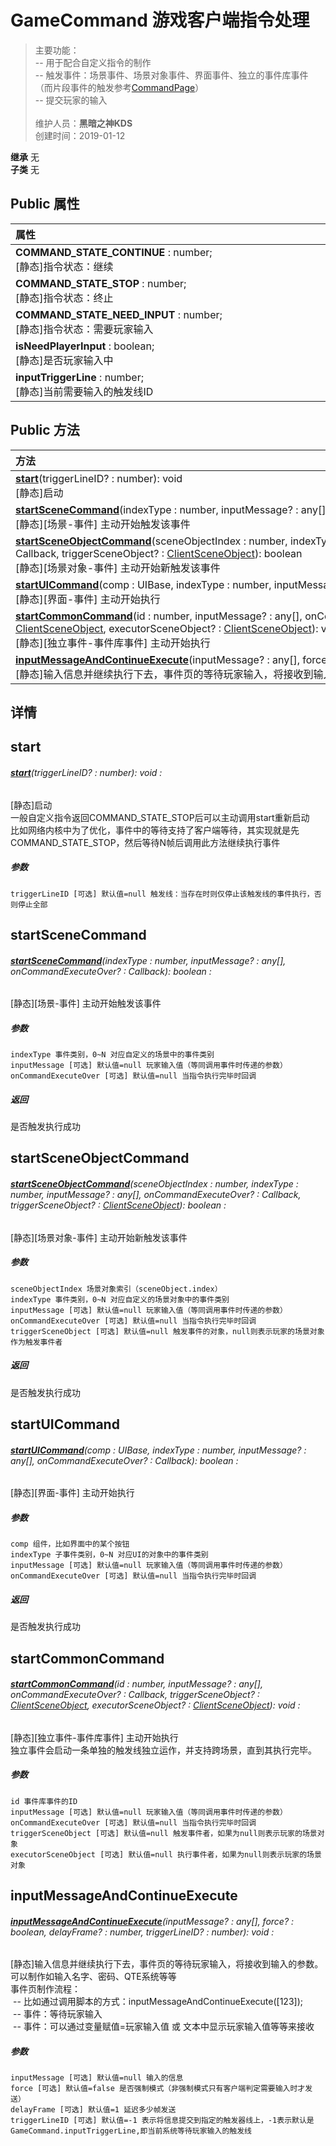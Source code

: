 # GameCommand 游戏客户端指令处理
>主要功能：<br>-- 用于配合自定义指令的制作<br>-- 触发事件：场景事件、场景对象事件、界面事件、独立的事件库事件（而片段事件的触发参考[CommandPage](/zh_hans/library/2d/common/commandpage)）<br>-- 提交玩家的输入<br><br>
>维护人员：**黑暗之神KDS**  
>创建时间：2019-01-12

**继承**  无<br>
**子类**  无<br>
## **Public 属性**
|<div style="width:1000px;text-align:left">属性</div>   |
| ---  |
| **COMMAND_STATE_CONTINUE** : number;<br>[静态]指令状态：继续  |
| **COMMAND_STATE_STOP** : number;<br>[静态]指令状态：终止  |
| **COMMAND_STATE_NEED_INPUT** : number;<br>[静态]指令状态：需要玩家输入  |
| **isNeedPlayerInput** : boolean;<br>[静态]是否玩家输入中  |
| **inputTriggerLine** : number;<br>[静态]当前需要输入的触发线ID  |

## Public 方法
|<div style="width:1000px;text-align:left" >方法</div>   |
| ---  |
| **[start](#start)**(triggerLineID? : number): void<br>[静态]启动
| **[startSceneCommand](#startscenecommand)**(indexType : number,  inputMessage? : any[],  onCommandExecuteOver? : Callback): boolean<br>[静态][场景-事件] 主动开始触发该事件
| **[startSceneObjectCommand](#startsceneobjectcommand)**(sceneObjectIndex : number,  indexType : number,  inputMessage? : any[],  onCommandExecuteOver? : Callback,  triggerSceneObject? : [ClientSceneObject](/zh_hans/library/2d/client/clientsceneobject)): boolean<br>[静态][场景对象-事件] 主动开始新触发该事件
| **[startUICommand](#startuicommand)**(comp : UIBase,  indexType : number,  inputMessage? : any[],  onCommandExecuteOver? : Callback): boolean<br>[静态][界面-事件] 主动开始执行
| **[startCommonCommand](#startcommoncommand)**(id : number,  inputMessage? : any[],  onCommandExecuteOver? : Callback,  triggerSceneObject? : [ClientSceneObject](/zh_hans/library/2d/client/clientsceneobject),  executorSceneObject? : [ClientSceneObject](/zh_hans/library/2d/client/clientsceneobject)): void<br>[静态][独立事件-事件库事件] 主动开始执行
| **[inputMessageAndContinueExecute](#inputmessageandcontinueexecute)**(inputMessage? : any[],  force? : boolean,  delayFrame? : number,  triggerLineID? : number): void<br>[静态]输入信息并继续执行下去，事件页的等待玩家输入，将接收到输入的参数。

## 详情



## start
###### **[start](#start)**(triggerLineID? : number): void :
[静态]启动<br>
一般自定义指令返回COMMAND_STATE_STOP后可以主动调用start重新启动<br>
比如网络内核中为了优化，事件中的等待支持了客户端等待，其实现就是先COMMAND_STATE_STOP，然后等待N帧后调用此方法继续执行事件
##### 参数
	triggerLineID [可选] 默认值=null 触发线：当存在时则仅停止该触发线的事件执行，否则停止全部



## startSceneCommand
###### **[startSceneCommand](#startscenecommand)**(indexType : number,  inputMessage? : any[],  onCommandExecuteOver? : Callback): boolean :
[静态][场景-事件] 主动开始触发该事件
##### 参数
	indexType 事件类别，0~N 对应自定义的场景中的事件类别
	inputMessage [可选] 默认值=null 玩家输入值（等同调用事件时传递的参数）
	onCommandExecuteOver [可选] 默认值=null 当指令执行完毕时回调

##### 返回
是否触发执行成功

## startSceneObjectCommand
###### **[startSceneObjectCommand](#startsceneobjectcommand)**(sceneObjectIndex : number,  indexType : number,  inputMessage? : any[],  onCommandExecuteOver? : Callback,  triggerSceneObject? : [ClientSceneObject](/zh_hans/library/2d/client/clientsceneobject)): boolean :
[静态][场景对象-事件] 主动开始新触发该事件
##### 参数
	sceneObjectIndex 场景对象索引（sceneObject.index）
	indexType 事件类别，0~N 对应自定义的场景对象中的事件类别
	inputMessage [可选] 默认值=null 玩家输入值（等同调用事件时传递的参数）
	onCommandExecuteOver [可选] 默认值=null 当指令执行完毕时回调
	triggerSceneObject [可选] 默认值=null 触发事件的对象，null则表示玩家的场景对象作为触发事件者

##### 返回
是否触发执行成功

## startUICommand
###### **[startUICommand](#startuicommand)**(comp : UIBase,  indexType : number,  inputMessage? : any[],  onCommandExecuteOver? : Callback): boolean :
[静态][界面-事件] 主动开始执行
##### 参数
	comp 组件，比如界面中的某个按钮
	indexType 子事件类别，0~N 对应UI的对象中的事件类别
	inputMessage [可选] 默认值=null 玩家输入值（等同调用事件时传递的参数）
	onCommandExecuteOver [可选] 默认值=null 当指令执行完毕时回调

##### 返回
是否触发执行成功

## startCommonCommand
###### **[startCommonCommand](#startcommoncommand)**(id : number,  inputMessage? : any[],  onCommandExecuteOver? : Callback,  triggerSceneObject? : [ClientSceneObject](/zh_hans/library/2d/client/clientsceneobject),  executorSceneObject? : [ClientSceneObject](/zh_hans/library/2d/client/clientsceneobject)): void :
[静态][独立事件-事件库事件] 主动开始执行<br>
独立事件会启动一条单独的触发线独立运作，并支持跨场景，直到其执行完毕。
##### 参数
	id 事件库事件的ID
	inputMessage [可选] 默认值=null 玩家输入值（等同调用事件时传递的参数）
	onCommandExecuteOver [可选] 默认值=null 当指令执行完毕时回调
	triggerSceneObject [可选] 默认值=null 触发事件者，如果为null则表示玩家的场景对象
	executorSceneObject [可选] 默认值=null 执行事件者，如果为null则表示玩家的场景对象



## inputMessageAndContinueExecute
###### **[inputMessageAndContinueExecute](#inputmessageandcontinueexecute)**(inputMessage? : any[],  force? : boolean,  delayFrame? : number,  triggerLineID? : number): void :
[静态]输入信息并继续执行下去，事件页的等待玩家输入，将接收到输入的参数。<br>
可以制作如输入名字、密码、QTE系统等等<br>
事件页制作流程：<br>
&nbsp;-- 比如通过调用脚本的方式：inputMessageAndContinueExecute([123]);<br>
&nbsp;-- 事件：等待玩家输入<br>
&nbsp;-- 事件：可以通过变量赋值=玩家输入值  或  文本中显示玩家输入值等等来接收
##### 参数
	inputMessage [可选] 默认值=null 输入的信息
	force [可选] 默认值=false 是否强制模式（非强制模式只有客户端判定需要输入时才发送）
	delayFrame [可选] 默认值=1 延迟多少帧发送
	triggerLineID [可选] 默认值=-1 表示将信息提交到指定的触发器线上，-1表示默认是GameCommand.inputTriggerLine,即当前系统等待玩家输入的触发线





